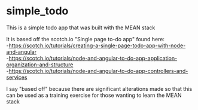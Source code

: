 # simple_todo
This is a simple todo app that was built with the MEAN stack

It is based off the scotch.io "Single page to-do app" found here:  
 -https://scotch.io/tutorials/creating-a-single-page-todo-app-with-node-and-angular  
 -https://scotch.io/tutorials/node-and-angular-to-do-app-application-organization-and-structure  
 -https://scotch.io/tutorials/node-and-angular-to-do-app-controllers-and-services  

I say "based off" because there are significant alterations made so that this can be used as a training exercise for those wanting to learn the MEAN stack
